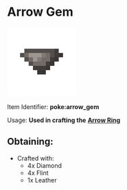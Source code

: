 # Arrow Gem

![poke\_arrow\_gem](https://github.com/ItsMePok/PFE/blob/wikiAssets/wikiMain/arrow_gem.png?raw=true)

Item Identifier: **poke:arrow\_gem**

Usage: **Used in crafting the** [**Arrow Ring**](https://github.com/ItsMePok/PFE/wiki/Arrow-Ring)

## Obtaining:

* Crafted with:
  * 4x Diamond
  * 4x Flint
  * 1x Leather
